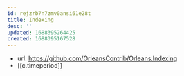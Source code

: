 ```yaml
---
id: rejzrb7n7zmv0ansi61e28t
title: Indexing
desc: ''
updated: 1688395264425
created: 1688395167528
---
```


- url: https://github.com/OrleansContrib/Orleans.Indexing
- [[c.timeperiod]]